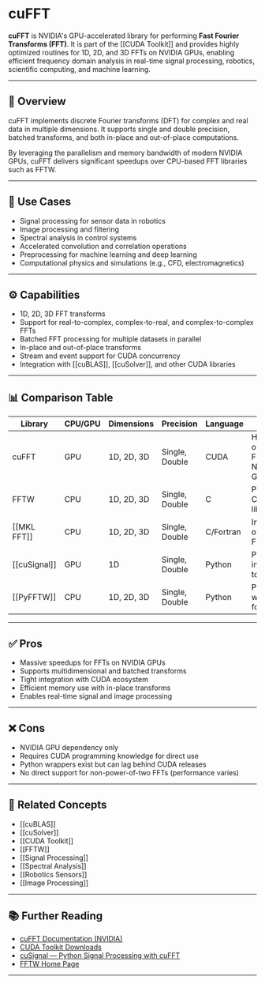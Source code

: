 # cuFFT

**cuFFT** is NVIDIA's GPU-accelerated library for performing **Fast Fourier Transforms (FFT)**. It is part of the [[CUDA Toolkit]] and provides highly optimized routines for 1D, 2D, and 3D FFTs on NVIDIA GPUs, enabling efficient frequency domain analysis in real-time signal processing, robotics, scientific computing, and machine learning.

---

## 🧠 Overview

cuFFT implements discrete Fourier transforms (DFT) for complex and real data in multiple dimensions. It supports single and double precision, batched transforms, and both in-place and out-of-place computations.

By leveraging the parallelism and memory bandwidth of modern NVIDIA GPUs, cuFFT delivers significant speedups over CPU-based FFT libraries such as FFTW.

---

## 🧪 Use Cases

- Signal processing for sensor data in robotics  
- Image processing and filtering  
- Spectral analysis in control systems  
- Accelerated convolution and correlation operations  
- Preprocessing for machine learning and deep learning  
- Computational physics and simulations (e.g., CFD, electromagnetics)

---

## ⚙️ Capabilities

- 1D, 2D, 3D FFT transforms  
- Support for real-to-complex, complex-to-real, and complex-to-complex FFTs  
- Batched FFT processing for multiple datasets in parallel  
- In-place and out-of-place transforms  
- Stream and event support for CUDA concurrency  
- Integration with [[cuBLAS]], [[cuSolver]], and other CUDA libraries

---

## 📊 Comparison Table

| Library          | CPU/GPU | Dimensions | Precision      | Language | Notes                                   |
|------------------|---------|------------|----------------|----------|-----------------------------------------|
| cuFFT            | GPU     | 1D, 2D, 3D | Single, Double | CUDA     | Highly optimized FFT for NVIDIA GPUs    |
| FFTW             | CPU     | 1D, 2D, 3D | Single, Double | C        | Popular CPU FFT library                  |
| [[MKL FFT]]      | CPU     | 1D, 2D, 3D | Single, Double | C/Fortran| Intel-optimized FFT                      |
| [[cuSignal]]     | GPU     | 1D         | Single, Double | Python   | Python interface to cuFFT                |
| [[PyFFTW]]       | CPU     | 1D, 2D, 3D | Single, Double | Python   | Python wrapper for FFTW                  |

---

## ✅ Pros

- Massive speedups for FFTs on NVIDIA GPUs  
- Supports multidimensional and batched transforms  
- Tight integration with CUDA ecosystem  
- Efficient memory use with in-place transforms  
- Enables real-time signal and image processing

---

## ❌ Cons

- NVIDIA GPU dependency only  
- Requires CUDA programming knowledge for direct use  
- Python wrappers exist but can lag behind CUDA releases  
- No direct support for non-power-of-two FFTs (performance varies)

---

## 🔗 Related Concepts

- [[cuBLAS]]  
- [[cuSolver]]  
- [[CUDA Toolkit]]  
- [[FFTW]]  
- [[Signal Processing]]  
- [[Spectral Analysis]]  
- [[Robotics Sensors]]  
- [[Image Processing]]

---

## 📚 Further Reading

- [cuFFT Documentation (NVIDIA)](https://docs.nvidia.com/cuda/cufft/index.html)  
- [CUDA Toolkit Downloads](https://developer.nvidia.com/cuda-downloads)  
- [cuSignal — Python Signal Processing with cuFFT](https://docs.cuda.ai/en/latest/cusignal.html)  
- [FFTW Home Page](http://www.fftw.org/)  

---
